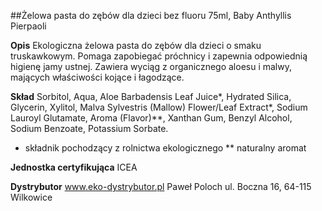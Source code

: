 ##Żelowa pasta do zębów dla dzieci bez fluoru 75ml, Baby Anthyllis Pierpaoli 

**Opis** Ekologiczna żelowa pasta do zębów dla dzieci o smaku truskawkowym. Pomaga zapobiegać próchnicy i zapewnia odpowiednią higienę jamy ustnej. Zawiera wyciąg z organicznego aloesu i malwy, mających właściwości kojące i łagodzące.

**Skład** Sorbitol, Aqua, Aloe Barbadensis Leaf Juice\*, Hydrated Silica, Glycerin, Xylitol, Malva Sylvestris (Mallow) Flower/Leaf Extract\*, Sodium Lauroyl Glutamate, Aroma (Flavor)\*\*, Xanthan Gum, Benzyl Alcohol, Sodium Benzoate, Potassium Sorbate.
* składnik pochodzący z rolnictwa ekologicznego
\*\* naturalny aromat

**Jednostka certyfikująca** ICEA

**Dystrybutor** www.eko-dystrybutor.pl Paweł Poloch
ul. Boczna 16, 64-115 Wilkowice